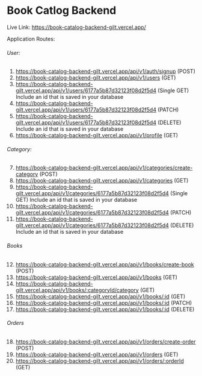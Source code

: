 # Book Catlog Backend

Live Link: https://book-catalog-backend-gilt.vercel.app/

Application Routes:

<h6>User:</h6>

1. https://book-catalog-backend-gilt.vercel.app/api/v1/auth/signup (POST)
2. https://book-catalog-backend-gilt.vercel.app/api/v1/users (GET)
3. https://book-catalog-backend-gilt.vercel.app/api/v1/users/6177a5b87d32123f08d2f5d4 (Single GET) Include an id that is saved in your database
4. https://book-catalog-backend-gilt.vercel.app/api/v1/users/6177a5b87d32123f08d2f5d4 (PATCH)
5. https://book-catalog-backend-gilt.vercel.app/api/v1/users/6177a5b87d32123f08d2f5d4 (DELETE) Include an id that is saved in your database
6. https://book-catalog-backend-gilt.vercel.app/api/v1/profile (GET)

<h6>Category:</h6>

7. https://book-catalog-backend-gilt.vercel.app/api/v1/categories/create-category (POST)
8. https://book-catalog-backend-gilt.vercel.app/api/v1/categories (GET)
9. https://book-catalog-backend-gilt.vercel.app/api/v1/categories/6177a5b87d32123f08d2f5d4 (Single GET) Include an id that is saved in your database
10. https://book-catalog-backend-gilt.vercel.app/api/v1/categories/6177a5b87d32123f08d2f5d4 (PATCH)
11. https://book-catalog-backend-gilt.vercel.app/api/v1/categories/6177a5b87d32123f08d2f5d4 (DELETE) Include an id that is saved in your database

<h6>Books</h6>

12. https://book-catalog-backend-gilt.vercel.app/api/v1/books/create-book (POST)
13. https://book-catalog-backend-gilt.vercel.app/api/v1/books (GET)
14. https://book-catalog-backend-gilt.vercel.app/api/v1/books/:categoryId/category (GET)
15. https://book-catalog-backend-gilt.vercel.app/api/v1/books/:id (GET)
16. https://book-catalog-backend-gilt.vercel.app/api/v1/books/:id (PATCH)
17. https://book-catalog-backend-gilt.vercel.app/api/v1/books/:id (DELETE)

<h6>Orders</h6>

18. https://book-catalog-backend-gilt.vercel.app/api/v1/orders/create-order (POST)
19. https://book-catalog-backend-gilt.vercel.app/api/v1/orders (GET)
20. https://book-catalog-backend-gilt.vercel.app/api/v1/orders/:orderId (GET)

